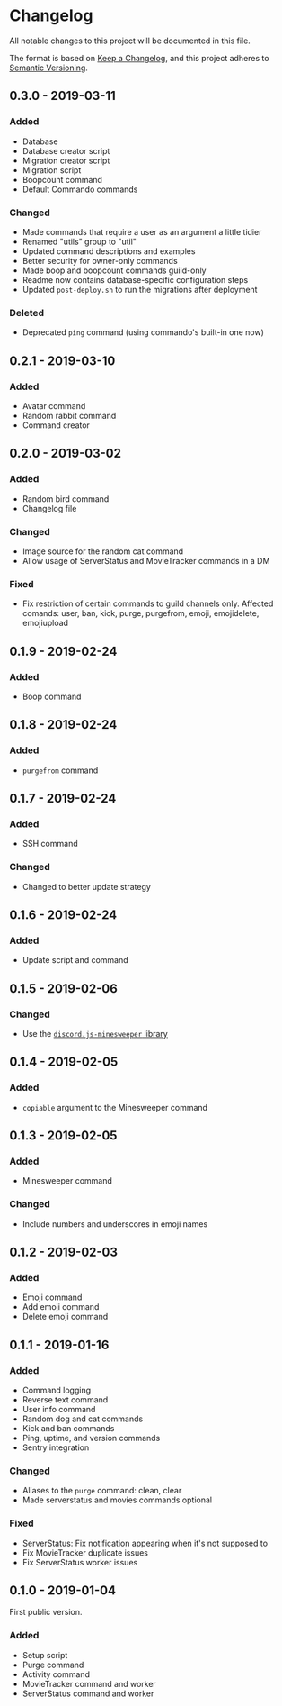 # Changelog
All notable changes to this project will be documented in this file.

The format is based on [Keep a Changelog](https://keepachangelog.com/en/1.0.0/),
and this project adheres to [Semantic Versioning](https://semver.org/spec/v2.0.0.html).

## 0.3.0 - 2019-03-11
### Added
- Database
- Database creator script
- Migration creator script
- Migration script
- Boopcount command
- Default Commando commands

### Changed
- Made commands that require a user as an argument a little tidier
- Renamed "utils" group to "util"
- Updated command descriptions and examples
- Better security for owner-only commands
- Made boop and boopcount commands guild-only
- Readme now contains database-specific configuration steps
- Updated `post-deploy.sh` to run the migrations after deployment

### Deleted
- Deprecated `ping` command (using commando's built-in one now)

## 0.2.1 - 2019-03-10
### Added
- Avatar command
- Random rabbit command
- Command creator

## 0.2.0 - 2019-03-02
### Added
- Random bird command
- Changelog file

### Changed
- Image source for the random cat command
- Allow usage of ServerStatus and MovieTracker commands in a DM

### Fixed
- Fix restriction of certain commands to guild channels only. Affected comands: user,
ban, kick, purge, purgefrom, emoji, emojidelete, emojiupload

## 0.1.9 - 2019-02-24
### Added
- Boop command

## 0.1.8 - 2019-02-24
### Added
- `purgefrom` command

## 0.1.7 - 2019-02-24
### Added
- SSH command

### Changed
- Changed to better update strategy

## 0.1.6 - 2019-02-24
### Added
- Update script and command

## 0.1.5 - 2019-02-06
### Changed
- Use the [`discord.js-minesweeper` library](https://npmjs.com/discord.js-minesweeper)

## 0.1.4 - 2019-02-05
### Added
- `copiable` argument to the Minesweeper command

## 0.1.3 - 2019-02-05
### Added
- Minesweeper command

### Changed
- Include numbers and underscores in emoji names

## 0.1.2 - 2019-02-03
### Added
- Emoji command
- Add emoji command
- Delete emoji command

## 0.1.1 - 2019-01-16
### Added
- Command logging
- Reverse text command
- User info command
- Random dog and cat commands
- Kick and ban commands
- Ping, uptime, and version commands
- Sentry integration

### Changed
- Aliases to the `purge` command: clean, clear
- Made serverstatus and movies commands optional

### Fixed
- ServerStatus: Fix notification appearing when it's not supposed to
- Fix MovieTracker duplicate issues
- Fix ServerStatus worker issues

## 0.1.0 - 2019-01-04
First public version.

### Added
- Setup script
- Purge command
- Activity command
- MovieTracker command and worker
- ServerStatus command and worker
